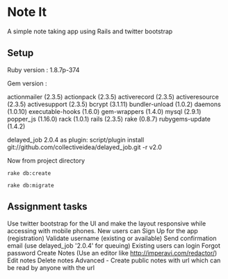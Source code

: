 # Note It

A simple note taking app using Rails and twitter bootstrap

## Setup

Ruby version : 1.8.7p-374

Gem version :

actionmailer (2.3.5)
actionpack (2.3.5)
activerecord (2.3.5)
activeresource (2.3.5)
activesupport (2.3.5)
bcrypt (3.1.11)
bundler-unload (1.0.2)
daemons (1.0.10)
executable-hooks (1.6.0)
gem-wrappers (1.4.0)
mysql (2.9.1)
popper_js (1.16.0)
rack (1.0.1)
rails (2.3.5)
rake (0.8.7)
rubygems-update (1.4.2) 

delayed_job 2.0.4 as plugin: script/plugin install git://github.com/collectiveidea/delayed_job.git -r v2.0
 
 Now from project directory

`rake db:create`

`rake db:migrate`

## Assignment tasks

Use twitter bootstrap for the UI and make the layout responsive while accessing with mobile phones.
New users can Sign Up for the app (registration)
Validate username (existing or available)
Send confirmation email (use delayed_job  '2.0.4' for queuing)
Existing users can login
Forgot password
Create Notes (Use an editor like http://imperavi.com/redactor/)
Edit notes
Delete notes
Advanced - Create public notes with url which can be read by anyone with the url
